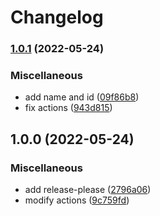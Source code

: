 # Changelog

### [1.0.1](https://github.com/cmmmli/hello-github-actions/compare/v1.0.0...v1.0.1) (2022-05-24)


### Miscellaneous

* add name and id ([09f86b8](https://github.com/cmmmli/hello-github-actions/commit/09f86b885572c62053d6d22feba5be48cb412ea8))
* fix actions ([943d815](https://github.com/cmmmli/hello-github-actions/commit/943d8155b8f1c8446edb30c5fb13e2354b61e6ae))

## 1.0.0 (2022-05-24)


### Miscellaneous

* add release-please ([2796a06](https://github.com/cmmmli/hello-github-actions/commit/2796a064f3b7d3e54585bbddb4c32dea6e29e367))
* modify actions ([9c759fd](https://github.com/cmmmli/hello-github-actions/commit/9c759fda72fbb01f417c6b3a3321d53eeadeadae))
